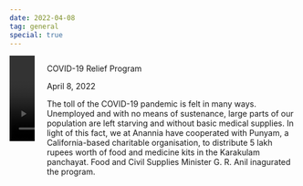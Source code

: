 ```yaml
---
date: 2022-04-08
tag: general
special: true   
---
```

<div class="box columns has-background-primary-light">
    <div class="column">
        <video src="/assets/kit_distribution.webm" controls></video>
    </div>
    <div class="column is-8">
        <p class="title is-size-4-desktop">COVID-19 Relief Program</p>
        <p class="subtitle is-size-5-desktop has-text-grey">April 8, 2022</p>
        <p class="is-size-5-desktop">
            The toll of the COVID-19 pandemic is felt in many ways. Unemployed and with no means of sustenance, large parts of 
            our population are left starving and without basic medical supplies. In light of this fact, we at Anannia have cooperated 
            with Punyam, a California-based charitable organisation, to distribute 5 lakh rupees worth of
            food and medicine kits in the Karakulam panchayat. Food and Civil Supplies Minister G. R. Anil inagurated the program.
        </p>
    </div>
</div>

